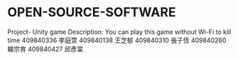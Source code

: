 # OPEN-SOURCE-SOFTWARE

Project- Unity game
Description: You can play this game without Wi-Fi to kill time
409840336 李庭萱
409840138 王芝郁
409840310 張子恆
409840260 韓宗育
409840427 邱彥棠
